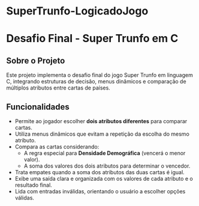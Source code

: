 # SuperTrunfo-LogicadoJogo

# Desafio Final - Super Trunfo em C

## Sobre o Projeto

Este projeto implementa o desafio final do jogo Super Trunfo em linguagem C, integrando estruturas de decisão, menus dinâmicos e comparação de múltiplos atributos entre cartas de países.

## Funcionalidades

- Permite ao jogador escolher **dois atributos diferentes** para comparar cartas.
- Utiliza menus dinâmicos que evitam a repetição da escolha do mesmo atributo.
- Compara as cartas considerando:
  - A regra especial para **Densidade Demográfica** (vencerá o menor valor).
  - A soma dos valores dos dois atributos para determinar o vencedor.
- Trata empates quando a soma dos atributos das duas cartas é igual.
- Exibe uma saída clara e organizada com os valores de cada atributo e o resultado final.
- Lida com entradas inválidas, orientando o usuário a escolher opções válidas.
